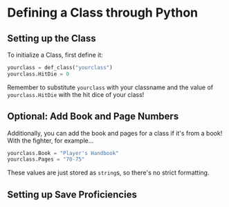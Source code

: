 # Defining a Class through Python

## Setting up the Class

To initialize a Class, first define it:

```py
yourclass = def_class("yourclass")
yourclass.HitDie = 0
```

Remember to substitute `yourclass` with your classname and the value of `yourclass.HitDie` with the hit dice of your class!

## Optional: Add Book and Page Numbers

Additionally, you can add the book and pages for a class if it's from a book! With the fighter, for example…

```py
yourclass.Book = "Player's Handbook"
yourclass.Pages = "70-75"
```

These values are just stored as `string`s, so there's no strict formatting.

## Setting up Save Proficiencies

